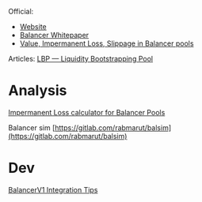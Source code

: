 Official:
- [Website](https://balancer.fi)
- [Balancer Whitepaper](https://balancer.fi/whitepaper.pdf)
- [Value, Impermanent Loss, Slippage in Balancer pools](https://medium.com/balancer-protocol/calculating-value-impermanent-loss-and-slippage-for-balancer-pools-4371a21f1a86)

Articles:
[LBP — Liquidity Bootstrapping Pool](https://medium.com/balancer-protocol/building-liquidity-into-token-distribution-a49d4286e0d4)

# Analysis
[Impermanent Loss calculator for Balancer Pools](https://baller.netlify.app/)

Balancer sim
[https://gitlab.com/rabmarut/balsim](https://gitlab.com/rabmarut/balsim)

# Dev
[BalancerV1 Integration Tips](https://blog.pessimistic.io/balancerv1-integration-tips-594067785e8b)
